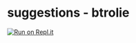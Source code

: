 # suggestions - btrolie
[![Run on Repl.it](https://repl.it/badge/github/yosif11/suggestions)](https://repl.it/github/yosif11/suggestions)